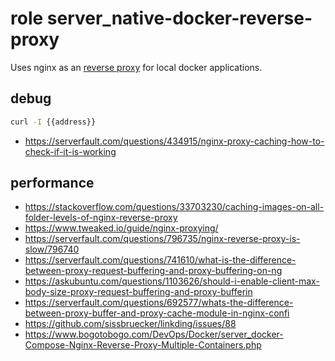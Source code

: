 # role server_native-docker-reverse-proxy

Uses nginx as an [reverse proxy](https://en.wikipedia.org/wiki/Reverse_proxy) for local docker applications.

## debug
```bash
curl -I {{address}}
```
- https://serverfault.com/questions/434915/nginx-proxy-caching-how-to-check-if-it-is-working

## performance
- https://stackoverflow.com/questions/33703230/caching-images-on-all-folder-levels-of-nginx-reverse-proxy
- https://www.tweaked.io/guide/nginx-proxying/
- https://serverfault.com/questions/796735/nginx-reverse-proxy-is-slow/796740
- https://serverfault.com/questions/741610/what-is-the-difference-between-proxy-request-buffering-and-proxy-buffering-on-ng
- https://askubuntu.com/questions/1103626/should-i-enable-client-max-body-size-proxy-request-buffering-and-proxy-bufferin
- https://serverfault.com/questions/692577/whats-the-difference-between-proxy-buffer-and-proxy-cache-module-in-nginx-confi
- https://github.com/sissbruecker/linkding/issues/88
- https://www.bogotobogo.com/DevOps/Docker/server_docker-Compose-Nginx-Reverse-Proxy-Multiple-Containers.php
